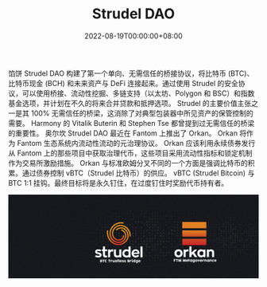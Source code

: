 ﻿---
title: "Strudel DAO"
description: "Strudel Finance 是第一个也是唯一一个将比特币 (BTC)、比特币现金 (BCH) 和其他资产连接到 Defi 的单向、去信任桥接协议。"
date: 2022-08-19T00:00:00+08:00
lastmod: 2022-08-19T00:00:00+08:00
draft: false
authors: ["boogArno"]
featuredImage: "strudel-dao.png"
tags: ["DeFi","Strudel DAO"]
categories: ["nfts"]
nfts: ["DeFi"]
blockchain: ""
website: "https://dappradar.com/"
twitter: "https://twitter.com/enterthestrudel"
discord: "https://discord.gg/NzE8ZJ3FAx"
telegram: "https://t.me/StrudelFinanceOfficial"
github: ""
youtube: ""
twitch: ""
facebook: ""
instagram: ""
reddit: ""
medium: ""
steam: ""
gitbook: ""
googleplay: ""
appstore: ""
status: "Live"
weight: 
lightgallery: true
toc: true
pinned: false
recommend: false
recommend1: false
---
馅饼
Strudel DAO 构建了第一个单向、无需信任的桥接协议，将比特币 (BTC)、比特币现金 (BCH) 和未来资产与 DeFi 连接起来。通过使用 Strudel 的安全协议，可以使用桥接、流动性挖掘、多链支持（以太坊、Polygon 和 BSC）和指数基金选项，并计划在不久的将来合并贷款和抵押选项。
Strudel 的主要价值主张之一是其 100% 无需信任的桥梁，这消除了对典型包装器中所见资产的保管控制的需要。 Harmony 的 Vitalik Buterin 和 Stephen Tse 都曾提到过无需信任的桥梁的重要性。
奥尔坎
Strudel DAO 最近在 Fantom 上推出了 Orkan。 Orkan 将作为 Fantom 生态系统内流动性流动的元治理协议。 Orkan 应该利用永续债券发行从 Fantom 上的那些项目中获取治理代币，这些项目采用流动性指标和锁定机制作为交易所激励措施。
Orkan 与标准欧姆分叉不同的一个方面是强调比特币的积累。通过债券控制 vBTC（Strudel 比特币）的供应。 vBTC (Strudel Bitcoin) 与 BTC 1:1 挂钩。最终目标将是永久钉住，在过度钉住时奖励代币持有者。

![1080x360](1080x360.jpg)